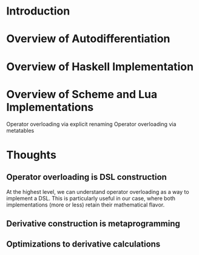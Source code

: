 # Introduction


# Overview of Autodifferentiation


# Overview of Haskell Implementation


# Overview of Scheme and Lua Implementations
Operator overloading via explicit renaming
Operator overloading via metatables


# Thoughts
## Operator overloading is DSL construction
At the highest level, we can understand operator overloading as a way to implement a DSL.  This is particularly useful in our case, where both implementations (more or less) retain their mathematical flavor.

## Derivative construction is metaprogramming

## Optimizations to derivative calculations


